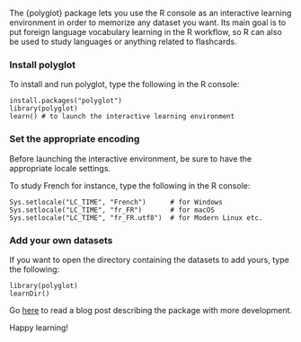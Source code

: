 
The {polyglot} package lets you use the R console as an interactive learning environment in order to memorize any dataset you want. Its main goal is to put foreign language vocabulary learning in the R workflow, so R can also be used to study languages or anything related to flashcards.

### Install polyglot

To install and run polyglot, type the following in the R console:

```
install.packages("polyglot")
library(polyglot)
learn() # to launch the interactive learning environment
```

### Set the appropriate encoding

Before launching the interactive environment, be sure to have the appropriate locale settings.

To study French for instance, type the following in the R console:

```
Sys.setlocale("LC_TIME", "French")      # for Windows
Sys.setlocale("LC_TIME", "fr_FR")       # for macOS
Sys.setlocale("LC_TIME", "fr_FR.utf8")  # for Modern Linux etc.
```

### Add your own datasets

If you want to open the directory containing the datasets to add yours, type the following:

```
library(polyglot)
learnDir()
```

Go [here](https://lgnbhl.github.io) to read a blog post describing the package with more development. 

Happy learning!
